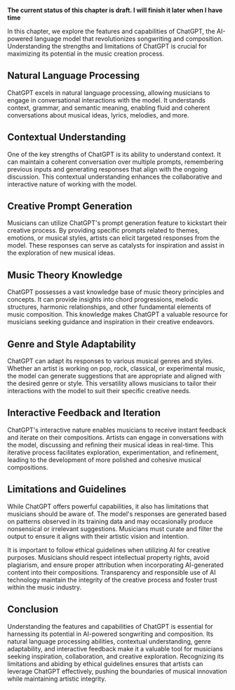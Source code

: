 **The current status of this chapter is draft. I will finish it later when I have time**

In this chapter, we explore the features and capabilities of ChatGPT, the AI-powered language model that revolutionizes songwriting and composition. Understanding the strengths and limitations of ChatGPT is crucial for maximizing its potential in the music creation process.

Natural Language Processing
---------------------------

ChatGPT excels in natural language processing, allowing musicians to engage in conversational interactions with the model. It understands context, grammar, and semantic meaning, enabling fluid and coherent conversations about musical ideas, lyrics, melodies, and more.

Contextual Understanding
------------------------

One of the key strengths of ChatGPT is its ability to understand context. It can maintain a coherent conversation over multiple prompts, remembering previous inputs and generating responses that align with the ongoing discussion. This contextual understanding enhances the collaborative and interactive nature of working with the model.

Creative Prompt Generation
--------------------------

Musicians can utilize ChatGPT's prompt generation feature to kickstart their creative process. By providing specific prompts related to themes, emotions, or musical styles, artists can elicit targeted responses from the model. These responses can serve as catalysts for inspiration and assist in the exploration of new musical ideas.

Music Theory Knowledge
----------------------

ChatGPT possesses a vast knowledge base of music theory principles and concepts. It can provide insights into chord progressions, melodic structures, harmonic relationships, and other fundamental elements of music composition. This knowledge makes ChatGPT a valuable resource for musicians seeking guidance and inspiration in their creative endeavors.

Genre and Style Adaptability
----------------------------

ChatGPT can adapt its responses to various musical genres and styles. Whether an artist is working on pop, rock, classical, or experimental music, the model can generate suggestions that are appropriate and aligned with the desired genre or style. This versatility allows musicians to tailor their interactions with the model to suit their specific creative needs.

Interactive Feedback and Iteration
----------------------------------

ChatGPT's interactive nature enables musicians to receive instant feedback and iterate on their compositions. Artists can engage in conversations with the model, discussing and refining their musical ideas in real-time. This iterative process facilitates exploration, experimentation, and refinement, leading to the development of more polished and cohesive musical compositions.

Limitations and Guidelines
--------------------------

While ChatGPT offers powerful capabilities, it also has limitations that musicians should be aware of. The model's responses are generated based on patterns observed in its training data and may occasionally produce nonsensical or irrelevant suggestions. Musicians must curate and filter the output to ensure it aligns with their artistic vision and intention.

It is important to follow ethical guidelines when utilizing AI for creative purposes. Musicians should respect intellectual property rights, avoid plagiarism, and ensure proper attribution when incorporating AI-generated content into their compositions. Transparency and responsible use of AI technology maintain the integrity of the creative process and foster trust within the music industry.

Conclusion
----------

Understanding the features and capabilities of ChatGPT is essential for harnessing its potential in AI-powered songwriting and composition. Its natural language processing abilities, contextual understanding, genre adaptability, and interactive feedback make it a valuable tool for musicians seeking inspiration, collaboration, and creative exploration. Recognizing its limitations and abiding by ethical guidelines ensures that artists can leverage ChatGPT effectively, pushing the boundaries of musical innovation while maintaining artistic integrity.
